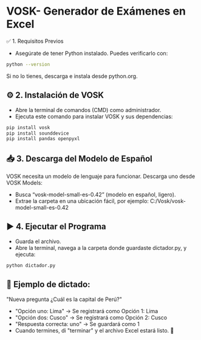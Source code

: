 # VOSK- Generador de Exámenes en Excel
✅ 1. Requisitos Previos
- Asegúrate de tener Python instalado. Puedes verificarlo con:
```sh
python --version
```
Si no lo tienes, descarga e instala desde python.org.

## ⚙️ 2. Instalación de VOSK
- Abre la terminal de comandos (CMD) como administrador.
- Ejecuta este comando para instalar VOSK y sus dependencias:
```sh
pip install vosk
pip install sounddevice
pip install pandas openpyxl
```
## 📥 3. Descarga del Modelo de Español
VOSK necesita un modelo de lenguaje para funcionar. Descarga uno desde VOSK Models:
- Busca “vosk-model-small-es-0.42” (modelo en español, ligero).
- Extrae la carpeta en una ubicación fácil, por ejemplo: C:/Vosk/vosk-model-small-es-0.42

## ▶️ 4. Ejecutar el Programa
- Guarda el archivo.
- Abre la terminal, navega a la carpeta donde guardaste dictador.py, y ejecuta:
```sh
python dictador.py
```
## 🔹 Ejemplo de dictado:

"Nueva pregunta ¿Cuál es la capital de Perú?"
- "Opción uno: Lima" → Se registrará como Opción 1: Lima
- "Opción dos: Cusco" → Se registrará como Opción 2: Cusco
- "Respuesta correcta: uno" → Se guardará como 1
- Cuando termines, di "terminar" y el archivo Excel estará listo. 🚀

